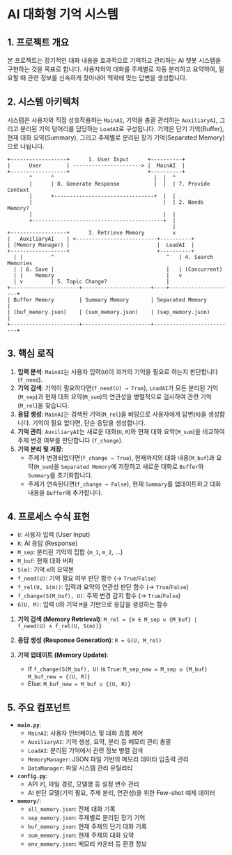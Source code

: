 # AI 대화형 기억 시스템

## 1. 프로젝트 개요

본 프로젝트는 장기적인 대화 내용을 효과적으로 기억하고 관리하는 AI 챗봇 시스템을 구현하는 것을 목표로 합니다. 사용자와의 대화를 주제별로 자동 분리하고 요약하여, 필요할 때 관련 정보를 신속하게 찾아내어 맥락에 맞는 답변을 생성합니다.

## 2. 시스템 아키텍처

시스템은 사용자와 직접 상호작용하는 `MainAI`, 기억을 총괄 관리하는 `AuxiliaryAI`, 그리고 분리된 기억 덩어리를 담당하는 `LoadAI`로 구성됩니다. 기억은 단기 기억(Buffer), 현재 대화 요약(Summary), 그리고 주제별로 분리된 장기 기억(Separated Memory)으로 나뉩니다.

```
+------------------+      1. User Input      +----------+
|      User        | ----------------------> |  MainAI  |
+------------------+                         +----------+
       ^      ^                                |  |  ^
       |      | 8. Generate Response           |  |  | 7. Provide Context
       |      +--------------------------------+  |  |
       |                                          |  | 2. Needs Memory?
       |                                          |  |
       +------------------------------------------+  |
                                                     |
+------------------+      3. Retrieve Memory         v
|   AuxiliaryAI    | <--------------------------+----------+
| (Memory Manager) |                            |  LoadAI  |
+------------------+                            +----------+
  | |         ^                                    ^   | 4. Search Memories
  | | 6. Save |                                    |   | (Concurrent)
  | |    Memory                                    |   v
  | v         | 5. Topic Change?                   |
+----------------------+----------------------+----+---------------------+
| Buffer Memory        | Summary Memory       | Separated Memory         |
| (buf_memory.json)    | (sum_memory.json)    | (sep_memory.json)        |
+----------------------+----------------------+--------------------------+
```

## 3. 핵심 로직

1.  **입력 분석**: `MainAI`는 사용자 입력(`U`)이 과거의 기억을 필요로 하는지 판단합니다 (`f_need`).
2.  **기억 검색**: 기억이 필요하다면(`f_need(U) → True`), `LoadAI`가 모든 분리된 기억(`M_sep`)과 현재 대화 요약(`M_sum`)의 연관성을 병렬적으로 검사하여 관련 기억(`M_rel`)을 찾습니다.
3.  **응답 생성**: `MainAI`는 검색된 기억(`M_rel`)을 바탕으로 사용자에게 답변(`R`)을 생성합니다. 기억이 필요 없다면, 단순 응답을 생성합니다.
4.  **기억 관리**: `AuxiliaryAI`는 새로운 대화(`U`, `R`)와 현재 대화 요약(`M_sum`)을 비교하여 주제 변경 여부를 판단합니다 (`f_change`).
5.  **기억 분리 및 저장**:
    *   주제가 변경되었다면(`f_change → True`), 현재까지의 대화 내용(`M_buf`)과 요약(`M_sum`)을 `Separated Memory`에 저장하고 새로운 대화로 `Buffer`와 `Summary`를 초기화합니다.
    *   주제가 연속된다면(`f_change → False`), 현재 `Summary`를 업데이트하고 대화 내용을 `Buffer`에 추가합니다.

## 4. 프로세스 수식 표현

-   `U`: 사용자 입력 (User Input)
-   `R`: AI 응답 (Response)
-   `M_sep`: 분리된 기억의 집합 {`m_1`, `m_2`, ...}
-   `M_buf`: 현재 대화 버퍼
-   `S(m)`: 기억 `m`의 요약본
-   `f_need(U)`: 기억 필요 여부 판단 함수 (→ `True`/`False`)
-   `f_rel(U, S(m))`: 입력과 요약의 연관성 판단 함수 (→ `True`/`False`)
-   `f_change(S(M_buf), U)`: 주제 변경 감지 함수 (→ `True`/`False`)
-   `G(U, M)`: 입력 `U`와 기억 `M`을 기반으로 응답을 생성하는 함수

1.  **기억 검색 (Memory Retrieval)**:
    `M_rel = {m ∈ M_sep ∪ {M_buf} | f_need(U) ∧ f_rel(U, S(m))}`

2.  **응답 생성 (Response Generation)**:
    `R = G(U, M_rel)`

3.  **기억 업데이트 (Memory Update)**:
    -   If `f_change(S(M_buf), U)` is `True`:
        `M_sep_new = M_sep ∪ {M_buf}`
        `M_buf_new = {(U, R)}`
    -   Else:
        `M_buf_new = M_buf ∪ {(U, R)}`

## 5. 주요 컴포넌트

-   **`main.py`**:
    -   `MainAI`: 사용자 인터페이스 및 대화 흐름 제어
    -   `AuxiliaryAI`: 기억 생성, 요약, 분리 등 메모리 관리 총괄
    -   `LoadAI`: 분리된 기억에서 관련 정보 병렬 검색
    -   `MemoryManager`: JSON 파일 기반의 메모리 데이터 입출력 관리
    -   `DataManager`: 파일 시스템 관리 유틸리티
-   **`config.py`**:
    -   API 키, 파일 경로, 모델명 등 설정 변수 관리
    -   AI 판단 모델(기억 필요, 주제 분리, 연관성)을 위한 Few-shot 예제 데이터
-   **`memory/`**:
    -   `all_memory.json`: 전체 대화 기록
    -   `sep_memory.json`: 주제별로 분리된 장기 기억
    -   `buf_memory.json`: 현재 주제의 단기 대화 기록
    -   `sum_memory.json`: 현재 주제의 대화 요약
    -   `env_memory.json`: 메모리 카운터 등 환경 정보
